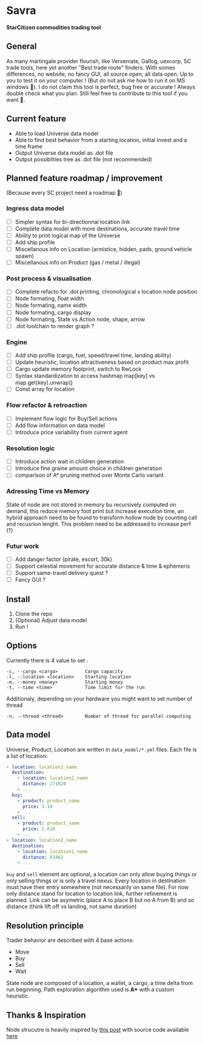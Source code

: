 # Savra
**StarCitizen commodities trading tool**

## General

As many martingale provider flourish, like Versemate, Gallog, uexcorp, SC trade tools, here yet another "Best trade route" finders. With somes differences, no website, no fancy GUI, all source open, all data open. Up to you to test it on your computer ! (But do not ask me how to run it on MS windows :shrug:). I do not claim this tool is perfect, bug free or accurate ! Always double check what you plan. Still feel free to contribute to this tool if you want :hugs:.

## Current feature

- Able to load Universe data model
- Able to find best behavior from a starting location, initial invest and a time frame
- Output Universe data model as .dot file
- Output possiblities tree as .dot file (not recommended)

## Planned feature roadmap / improvement
(Because every SC project need a roadmap :grimacing:)


### Ingress data model

- [ ] Simpler syntax for bi-directionnal location link
- [ ] Complete data model with more destinations, accurate travel time
- [ ] Ability to print logical map of the Universe
- [ ] Add ship profile
- [ ] Miscellanous info on Location (armistice, hidden, pads, ground vehicle spawn)
- [ ] Miscellanous info on Product (gas / metal / illegal)

### Post process & visualisation

- [ ] Complete refacto for .dot printing, chronological x location node position
- [ ] Node formating, float width
- [ ] Node formating, name width
- [ ] Node formating, cargo display
- [ ] Node formating, State vs Action node, shape, arrow
- [ ] .dot toolchain to render graph ?

### Engine

- [ ] Add ship profile (cargo, fuel, speed/travel time, landing ability)
- [ ] Update heuristic, location attractiveness based on product max profit
- [ ] Cargo update memory footprint, switch to RwLock
- [ ] Syntax standardization to access hashmap map[key] vs map.get(key).unwrap()
- [ ] Const array for location

### Flow refactor & retroaction

- [ ] Implement flow logic for Buy/Sell actions
- [ ] Add flow information on data model
- [ ] Introduce price variability from current agent

### Resolution logic

- [ ] Introduce action wait in children generation
- [ ] Introduce fine graine amount choice in children generation
- [ ] comparison of A* pruning method over Monte Carlo variant

### Adressing Time vs Memory

State of node are not stored in memory bu recursively computed on demand, this reduce memory foot print but increase execution time, an hybrid approach need to be found to transform hollow node by counting call and recusrion lenght. This problem need to be addressed to increase perf (?)

### Futur work

- [ ] Add danger factor (pirate, escort, 30k)
- [ ] Support celestial movement for accurate distance & time & ephemeris
- [ ] Support same-travel delivery quest ?
- [ ] Fancy GUI ?

## Install

1. Clone the repo
2. (Optional) Adjust data model
3. Run !

## Options

Currently there is 4 value to set :
```
-c, --cargo <cargo>          Cargo capacity
-l, --location <location>    Starting location
-m, --money <money>          Starting money
-t, --time <time>            Time limit for the run
```

Additionaly, depending on your hardware you might want to set number of thread
```
-n, --thread <thread>        Number of thread for parallel computing
```


## Data model

Universe, Product, Location are written in `data_model/*.yml` files. Each file is a list of location:

```yaml
- location: location1_name
  destination:
    - location: location2_name
      distance: 271828
    - ...
  buy:
    - product: product_name
      price: 3.14
    - ...
  sell:
    - product: product_name
      price: 1.618
    - ...
- location: location2_name
  destination:
    - location: location1_name
      distance: 83462
    - ...
```

`buy` and `sell` element are optional, a location can only allow buying things or only selling things or is only a travel nexus.
Every location in destination must have their entry somewhere (not necessarily on same file).
For now only distance stand for location to location link, further refinement is planned. Link can be asymetric (place A to place B but no A from B) and so distance (think lift off vs landing, not same duration)


## Resolution principle

Trader behavior are described with 4 base actions:
- Move
- Buy
- Sell
- Wait

State node are composed of a location, a wallet, a cargo, a time delta from run beginning.
Path exploration algorithm used is __A*__ with a custom heuristic.

## Thanks & Inspiration

Node strucutre is heavily inspired by [this post](https://developerlife.com/2022/02/24/rust-non-binary-tree/) with source code available [here](https://gist.github.com/rust-play/b194d56e5dcd538d88dc4e490c39862b)



